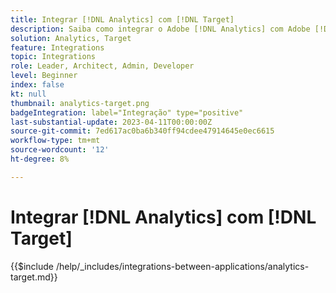 ```yaml
---
title: Integrar [!DNL Analytics] com [!DNL Target]
description: Saiba como integrar o Adobe [!DNL Analytics] com Adobe [!DNL Target].
solution: Analytics, Target
feature: Integrations
topic: Integrations
role: Leader, Architect, Admin, Developer
level: Beginner
index: false
kt: null
thumbnail: analytics-target.png
badgeIntegration: label="Integração" type="positive"
last-substantial-update: 2023-04-11T00:00:00Z
source-git-commit: 7ed617ac0ba6b340ff94cdee47914645e0ec6615
workflow-type: tm+mt
source-wordcount: '12'
ht-degree: 8%

---
```



# Integrar [!DNL Analytics] com [!DNL Target]

{{$include /help/_includes/integrations-between-applications/analytics-target.md}}
